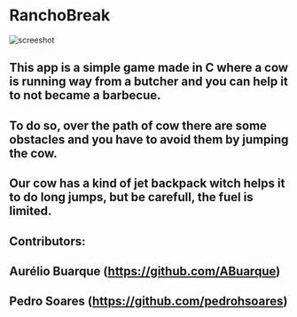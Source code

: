 # RanchoBreak
![screeshot](https://cloud.githubusercontent.com/assets/17463488/25466129/d33938ac-2adc-11e7-8539-cfaea9593a6f.jpg)

## This app is a simple game made in C where a cow is running way from a butcher and you can help it to not became a barbecue.
## To do so, over the path of cow there are some obstacles and you have to avoid them by jumping the cow.
## Our cow has a kind of jet backpack witch helps it to do long jumps, but be carefull, the fuel is limited. 

## Contributors:
## Aurélio Buarque (https://github.com/ABuarque)
## Pedro Soares (https://github.com/pedrohsoares)


